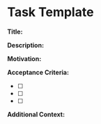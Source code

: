 # Task Template

**Title:**
<!-- Concise summary of the task -->

**Description:**
<!-- What needs to be done? Provide relevant context or background. -->

**Motivation:**
<!-- Why is this task important? What problem does it solve or what value does it add? -->

**Acceptance Criteria:**
- [ ] <!-- Criterion 1 -->
- [ ] <!-- Criterion 2 -->
- [ ] <!-- Criterion 3 -->

**Additional Context:**
<!-- Any extra information, links, or references. -->
